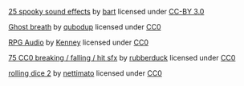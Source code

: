 [25 spooky sound effects](https://opengameart.org/content/25-spooky-sound-effects)
by [bart](https://opengameart.org/users/bart)
licensed under [CC-BY 3.0](http://creativecommons.org/licenses/by/3.0/)

[Ghost breath](https://opengameart.org/content/ghost-breath)
by [qubodup](https://opengameart.org/users/qubodup)
licensed under [CC0](http://creativecommons.org/publicdomain/zero/1.0/)

[RPG Audio](https://kenney.nl/assets/rpg-audio)
by [Kenney](https://kenney.nl/)
licensed under [CC0](https://creativecommons.org/publicdomain/zero/1.0/)

[75 CC0 breaking / falling / hit sfx](https://opengameart.org/content/75-cc0-breaking-falling-hit-sfx)
by [rubberduck](https://opengameart.org/users/rubberduck)
licensed under [CC0](http://creativecommons.org/publicdomain/zero/1.0/)

[rolling dice 2](https://freesound.org/people/nettimato/sounds/353974/)
by [nettimato](https://freesound.org/people/nettimato/)
licensed under [CC0](http://creativecommons.org/publicdomain/zero/1.0/)
